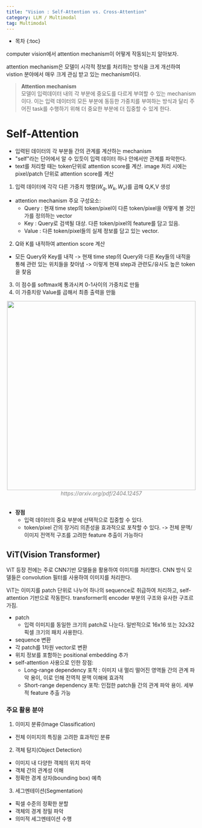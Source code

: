 ```yaml
---
title: "Vision : Self-Attention vs. Cross-Attention"
category: LLM / Multimodal
tag: Multimodal
---
```








* 목차
{:toc}









computer vision에서 attention mechanism이 어떻게 작동되는지 알아보자.

attention mechanism은 모델이 시각적 정보를 처리하는 방식을 크게 개선하여 vistion 분야에서 매우 크게 관심 받고 있는 mechanism이다.

> **Attention mechanism** <br>
> 모델이 입력데이터 내의 각 부분에 중요도를 다르게 부여할 수 있는 mechanism이다. 이는 입력 데이터의 모든 부분에 동등한 가중치를 부여하는 방식과 달리 주어진 task를 수행하기 위해 더 중요한 부분에 더 집중할 수 있게 한다.


# Self-Attention

- 입력된 데이터의 각 부분들 간의 관계를 계산하는 mechanism
- "self"라는 단어에서 알 수 있듯이 입력 데이터 하나 안에서만 관계를 파악한다.
- text를 처리할 때는 token단위로 attention score를 계산. image 처리 시에는 pixel/patch 단위로 attention score를 계산

1. 입력 데이터에 각각 다른 가중치 행렬($W_q, W_k, W_v$)를 곱해 Q,K,V 생성
  - attention mechanism 주요 구성요소:
    - Query : 현재 time step의 token/pixel이 다른 token/pixel을 어떻게 볼 것인가를 정의하는 vector 
    - Key : Query로 검색될 대상. 다른 token/pixel의 feature를 담고 있음.
    - Value : 다른 token/pixel들의 실제 정보를 담고 있는 vector.
2. Q와 K를 내적하여 attention score 계산
  - 모든 Query와 Key를 내적 -> 현재 time step의 Query와 다른 Key들의 내적을 통해 관련 있는 위치들을 찾아냄 -> 이렇게 현재 step과 관련도/유사도 높은 token을 찾음
3. 이 점수를 softmax에 통과시켜 0-1사이의 가중치로 만듦
4. 이 가중치랑 Value를 곱해서 최종 출력을 만듦 

<center><img width="500" src="https://github.com/user-attachments/assets/a056c951-1beb-4ac8-adb8-1e474499ec11"></center>
<center><em style="color:gray;">https://arxiv.org/pdf/2404.12457</em></center><br>

- **장점**
  - 입력 데이터의 중요 부분에 선택적으로 집중할 수 있다.
  - token/pixel 간의 장거리 의존성을 효과적으로 포착할 수 있다. -> 전체 문맥/이미지 전역적 구조를 고려한 feature 추출이 가능하다

## ViT(Vision Transformer)

ViT 등장 전에는 주로 CNN기반 모델들을 활용하여 이미지를 처리했다. CNN 방식 모델들은 convolution 필터를 사용하여 이미지를 처리한다.

ViT는 이미지를 patch 단위로 나누어 하나의 sequence로 취급하여 처리하고, self-attention 기반으로 작동한다. transformer의 encoder 부분의 구조와 유사한 구조르 가짐. 

- patch
  - 입력 이미지를 동일한 크기의 patch로 나눈다. 일반적으로 16x16 또는 32x32 픽셀 크기의 패치 사용한다.
-  sequence 변환
  - 각 patch를 1차원 vector로 변환
  - 위치 정보를 포함하는 positional embedding 추가
- self-attention 사용으로 인한 장점:
  - Long-range dependency 포착 : 이미지 내 멀리 떨어진 영역들 간의 관계 파악 용이, 이로 인해 전역적 문맥 이해에 효과적
  - Short-range dependency 포착: 인접한 patch들 간의 관계 파악 용이. 세부적 feature 추출 가능

### 주요 활용 분야

1. 이미지 분류(Image Classification)

  - 전체 이미지의 특징을 고려한 효과적인 분류

2. 객체 탐지(Object Detection)

  - 이미지 내 다양한 객체의 위치 파악
  - 객체 간의 관계성 이해
  - 정확한 경계 상자(bounding box) 예측

3. 세그멘테이션(Segmentation)

  - 픽셀 수준의 정확한 분할
  - 객체의 경계 정밀 파악
  - 의미적 세그멘테이션 수행









